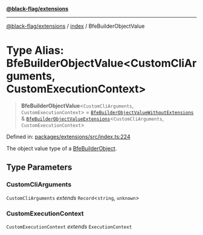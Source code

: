 [**@black-flag/extensions**](../../README.md)

***

[@black-flag/extensions](../../README.md) / [index](../README.md) / BfeBuilderObjectValue

# Type Alias: BfeBuilderObjectValue\<CustomCliArguments, CustomExecutionContext\>

> **BfeBuilderObjectValue**\<`CustomCliArguments`, `CustomExecutionContext`\> = [`BfeBuilderObjectValueWithoutExtensions`](BfeBuilderObjectValueWithoutExtensions.md) & [`BfeBuilderObjectValueExtensions`](BfeBuilderObjectValueExtensions.md)\<`CustomCliArguments`, `CustomExecutionContext`\>

Defined in: [packages/extensions/src/index.ts:224](https://github.com/Xunnamius/black-flag/blob/6ed277e0a55bcec73d66d48954610cdf899ffe68/packages/extensions/src/index.ts#L224)

The object value type of a [BfeBuilderObject](BfeBuilderObject.md).

## Type Parameters

### CustomCliArguments

`CustomCliArguments` *extends* `Record`\<`string`, `unknown`\>

### CustomExecutionContext

`CustomExecutionContext` *extends* `ExecutionContext`
